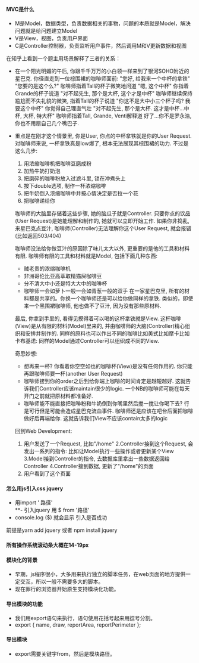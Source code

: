 #### MVC是什么
- M是Model，数据类型，负责数据相关的事物，问题的本质就是Model，解决问题就是给问题建立Model
- V是View，视图，负责用户界面
- C是Controller控制器，负责监听用户事件，然后调用M和V更新数据和视图

在知乎上看到一个题主用场景解释了三者的关系：
- 在一个阳光明媚的午后, 你跟千千万万的小白领一样来到了银河SOHO附近的星巴克. 你径直走到一位棕围裙的咖啡师面前:
  "您好, 给我来一个中杯的拿铁"
  "您要的是这个么?" 咖啡师指着Tall的杯子微笑地问道
  "嗯, 这个中杯" 你指着Grande的杯子说道
  "对不起先生, 那个是大杯, 这个才是中杯" 咖啡师继续保持尴尬而不失礼貌的微笑, 指着Tall的杯子说道
  "你这不是大中小三个杯子吗? 我要这个中杯" 你觉得自己理直气壮
  "对不起先生, 那个是大杯. 这才是中杯...中杯, 大杯, 特大杯" 咖啡师指着Tall, Grande, Venti解释道
  好了...你不是罗永浩, 你也不用扇自己几个嘴巴子.
  
- 重点是在刚才这个情景里, 你是User, 你点的中杯拿铁就是你的User Request.
  对咖啡师来说, 一杯拿铁真是low爆了, 根本无法展现其棕围裙的功力. 不过是这么几步:
  1. 用浓缩咖啡机把咖啡豆磨成粉
  2. 加热牛奶打奶泡
  3. 把磨碎的咖啡粉放入过滤斗里, 锁在冲煮头上
  4. 按下double选项, 制作一杯浓缩咖啡
  5. 把牛奶倒入浓缩咖啡中并按心情决定是否拉一个花
  6. 把咖啡递给你
  
  咖啡师的大脑里存储着这些步骤, 她的脑瓜子就是Controller.
  只要你点的饮品(User Request)是她能理解和制作的, 她就可以立即开始工作.
  如果你非捣乱, 来星巴克点豆汁, 咖啡师(Controller)无法理解你这个User Request, 就会报错(比如返回503/404)
  
  咖啡师没法给你做豆汁的原因除了味儿太大以外, 更重要的是他的工具和材料有限.
  咖啡师有限的工具和材料就是Model, 包括下面几种东西:
  * 贼老贵的浓缩咖啡机
  * 非洲哥伦比亚高萃取精猫屎咖啡豆
  * 分不清大中小还是特大大中的咖啡杯
  * 咖啡师一会如萝卜一般一会如青葱一般的双手
  在一家星巴克里, 所有的材料都是共享的。你换一个咖啡师还是可以给你做同样的拿铁.
  类似的，即使来一个黑围裙咖啡师, 他也做不了豆汁, 因为没有那些原材料.
  
  最后, 你拿到手里的, 看得见摸得着可以喝的这杯拿铁就是View.
  这杯咖啡(View)是从有限的材料(Model)里来的, 并由咖啡师的大脑(Controller)精心组织和安排并制作的.
  同样的原料也可以作出不同的咖啡比如美式比如摩卡比如卡布基诺: 同样的Model通过Controller可以组织成不同的View.
  
  奇思妙想:
  * 想再来一杯? 你看着你空空如也的咖啡杯(View)是没有任何作用的. 你只能再跟咖啡师要一杯(another User Request)
  * 咖啡师接到你的order之后到给你端上咖啡的时间肯定是越短越好. 这就告诉我们Controller应该maintain很少的logic. 一个NB的咖啡师可能在每天开门之前就把原材料都准备好.
  * 咖啡师能不能直接把咖啡粉和牛奶倒到你嘴里然后搅一搅让你喝下去? 行是可行但是可能会造成星巴克流血事件. 咖啡师还是应该在吧台后面把咖啡做好后再端给你. 这就告诉我们View不应该contain太多的logic
  
  回到Web Development:
  1. 用户发送了一个Request, 比如"/home"
  2.Controller接到这个Request, 会发出一系列的指令: 比如让Model执行一些操作或者更新某个View
  3.Model接到Controller的指令, 去数据库里拿出一些数据返回给Controller
  4.Controller接到数据, 更新了"/home"的页面
  5. 用户看到了这个页面

#### 怎么用js引入css   jquery
- 用import   ' 路径'   
**- 引入jquery 用 $ from '路径'
- console.log ($) 就会显示   引入是否成功

前提是yarn   add jquery        或者  npm install   jquery

#### 所有操作系统滚动条大概在14-19px

#### 模块化的背景
- 早期，js程序很小，大多用来执行独立的脚本任务，在web页面的地方提供一定交互，所以一般不需要多大的脚本。
- 现在罪行的浏览器开始原生支持模块化功能。

#### 导出模块的功能
- 我们用export语句来执行，语句使用花括号起来用逗号分割。
- export { name, draw, reportArea, reportPerimeter };

#### 导出模块
- export需要关键字from，然后是模块路径。



